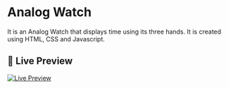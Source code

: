 # Analog Watch

It is an Analog Watch that displays time using its three hands.
It is created using HTML, CSS and Javascript.

## 🔗 Live Preview
[![Live Preview](https://img.shields.io/badge/Live--Preview-Click%20Here-brightgreen?style=for-the-badge)](https://devender-singh-bisht.github.io/Analog-Watch/)